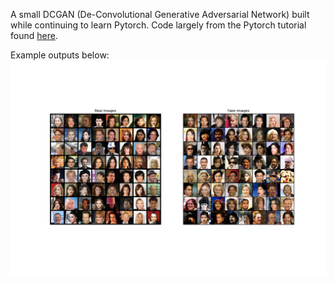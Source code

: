 A small DCGAN (De-Convolutional Generative Adversarial Network) built while continuing to learn Pytorch. Code largely from the Pytorch tutorial found [here](https://pytorch.org/tutorials/beginner/dcgan_faces_tutorial.html).

Example outputs below:
![64 examples of real vs generated images](5_epoch_200k_train.png)